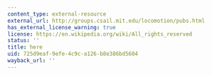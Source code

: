 ```yaml
---
content_type: external-resource
external_url: http://groups.csail.mit.edu/locomotion/pubs.html
has_external_license_warning: true
license: https://en.wikipedia.org/wiki/All_rights_reserved
status: ''
title: here
uid: 725d9eaf-9efe-4c9c-a126-b8e386bd5604
wayback_url: ''
---
```

